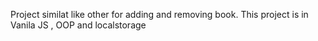 Project similat like other for adding and removing book.
This project is in Vanila JS , OOP and localstorage
